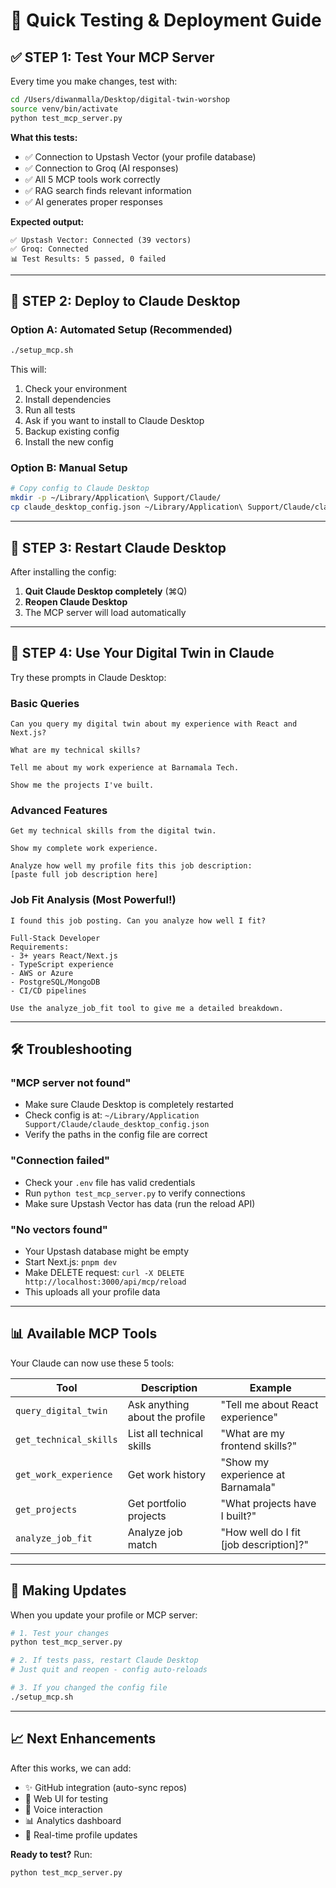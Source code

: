 # 🚀 Quick Testing & Deployment Guide

## ✅ STEP 1: Test Your MCP Server

Every time you make changes, test with:

```bash
cd /Users/diwanmalla/Desktop/digital-twin-worshop
source venv/bin/activate
python test_mcp_server.py
```

**What this tests:**

- ✅ Connection to Upstash Vector (your profile database)
- ✅ Connection to Groq (AI responses)
- ✅ All 5 MCP tools work correctly
- ✅ RAG search finds relevant information
- ✅ AI generates proper responses

**Expected output:**

```
✅ Upstash Vector: Connected (39 vectors)
✅ Groq: Connected
📊 Test Results: 5 passed, 0 failed
```

---

## 🎯 STEP 2: Deploy to Claude Desktop

### Option A: Automated Setup (Recommended)

```bash
./setup_mcp.sh
```

This will:

1. Check your environment
2. Install dependencies
3. Run all tests
4. Ask if you want to install to Claude Desktop
5. Backup existing config
6. Install the new config

### Option B: Manual Setup

```bash
# Copy config to Claude Desktop
mkdir -p ~/Library/Application\ Support/Claude/
cp claude_desktop_config.json ~/Library/Application\ Support/Claude/claude_desktop_config.json
```

---

## 🔄 STEP 3: Restart Claude Desktop

After installing the config:

1. **Quit Claude Desktop completely** (⌘Q)
2. **Reopen Claude Desktop**
3. The MCP server will load automatically

---

## 💬 STEP 4: Use Your Digital Twin in Claude

Try these prompts in Claude Desktop:

### Basic Queries

```
Can you query my digital twin about my experience with React and Next.js?

What are my technical skills?

Tell me about my work experience at Barnamala Tech.

Show me the projects I've built.
```

### Advanced Features

```
Get my technical skills from the digital twin.

Show my complete work experience.

Analyze how well my profile fits this job description:
[paste full job description here]
```

### Job Fit Analysis (Most Powerful!)

```
I found this job posting. Can you analyze how well I fit?

Full-Stack Developer
Requirements:
- 3+ years React/Next.js
- TypeScript experience
- AWS or Azure
- PostgreSQL/MongoDB
- CI/CD pipelines

Use the analyze_job_fit tool to give me a detailed breakdown.
```

---

## 🛠️ Troubleshooting

### "MCP server not found"

- Make sure Claude Desktop is completely restarted
- Check config is at: `~/Library/Application Support/Claude/claude_desktop_config.json`
- Verify the paths in the config file are correct

### "Connection failed"

- Check your `.env` file has valid credentials
- Run `python test_mcp_server.py` to verify connections
- Make sure Upstash Vector has data (run the reload API)

### "No vectors found"

- Your Upstash database might be empty
- Start Next.js: `pnpm dev`
- Make DELETE request: `curl -X DELETE http://localhost:3000/api/mcp/reload`
- This uploads all your profile data

---

## 📊 Available MCP Tools

Your Claude can now use these 5 tools:

| Tool                   | Description                    | Example                                |
| ---------------------- | ------------------------------ | -------------------------------------- |
| `query_digital_twin`   | Ask anything about the profile | "Tell me about React experience"       |
| `get_technical_skills` | List all technical skills      | "What are my frontend skills?"         |
| `get_work_experience`  | Get work history               | "Show my experience at Barnamala"      |
| `get_projects`         | Get portfolio projects         | "What projects have I built?"          |
| `analyze_job_fit`      | Analyze job match              | "How well do I fit [job description]?" |

---

## 🔄 Making Updates

When you update your profile or MCP server:

```bash
# 1. Test your changes
python test_mcp_server.py

# 2. If tests pass, restart Claude Desktop
# Just quit and reopen - config auto-reloads

# 3. If you changed the config file
./setup_mcp.sh
```

---

## 📈 Next Enhancements

After this works, we can add:

- ✨ GitHub integration (auto-sync repos)
- 🎨 Web UI for testing
- 🎤 Voice interaction
- 📊 Analytics dashboard
- 🔄 Real-time profile updates

**Ready to test?** Run:

```bash
python test_mcp_server.py
```
